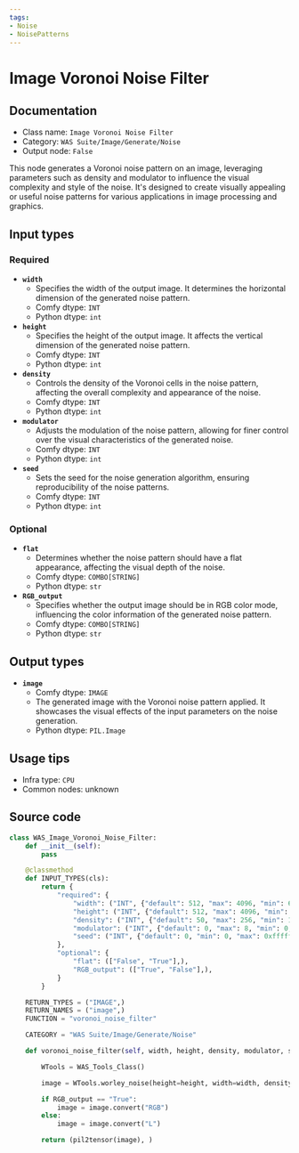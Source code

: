 ```yaml
---
tags:
- Noise
- NoisePatterns
---
```


# Image Voronoi Noise Filter
## Documentation
- Class name: `Image Voronoi Noise Filter`
- Category: `WAS Suite/Image/Generate/Noise`
- Output node: `False`

This node generates a Voronoi noise pattern on an image, leveraging parameters such as density and modulator to influence the visual complexity and style of the noise. It's designed to create visually appealing or useful noise patterns for various applications in image processing and graphics.
## Input types
### Required
- **`width`**
    - Specifies the width of the output image. It determines the horizontal dimension of the generated noise pattern.
    - Comfy dtype: `INT`
    - Python dtype: `int`
- **`height`**
    - Specifies the height of the output image. It affects the vertical dimension of the generated noise pattern.
    - Comfy dtype: `INT`
    - Python dtype: `int`
- **`density`**
    - Controls the density of the Voronoi cells in the noise pattern, affecting the overall complexity and appearance of the noise.
    - Comfy dtype: `INT`
    - Python dtype: `int`
- **`modulator`**
    - Adjusts the modulation of the noise pattern, allowing for finer control over the visual characteristics of the generated noise.
    - Comfy dtype: `INT`
    - Python dtype: `int`
- **`seed`**
    - Sets the seed for the noise generation algorithm, ensuring reproducibility of the noise patterns.
    - Comfy dtype: `INT`
    - Python dtype: `int`
### Optional
- **`flat`**
    - Determines whether the noise pattern should have a flat appearance, affecting the visual depth of the noise.
    - Comfy dtype: `COMBO[STRING]`
    - Python dtype: `str`
- **`RGB_output`**
    - Specifies whether the output image should be in RGB color mode, influencing the color information of the generated noise pattern.
    - Comfy dtype: `COMBO[STRING]`
    - Python dtype: `str`
## Output types
- **`image`**
    - Comfy dtype: `IMAGE`
    - The generated image with the Voronoi noise pattern applied. It showcases the visual effects of the input parameters on the noise generation.
    - Python dtype: `PIL.Image`
## Usage tips
- Infra type: `CPU`
- Common nodes: unknown


## Source code
```python
class WAS_Image_Voronoi_Noise_Filter:
    def __init__(self):
        pass

    @classmethod
    def INPUT_TYPES(cls):
        return {
            "required": {
                "width": ("INT", {"default": 512, "max": 4096, "min": 64, "step": 1}),
                "height": ("INT", {"default": 512, "max": 4096, "min": 64, "step": 1}),
                "density": ("INT", {"default": 50, "max": 256, "min": 10, "step": 2}),
                "modulator": ("INT", {"default": 0, "max": 8, "min": 0, "step": 1}),
                "seed": ("INT", {"default": 0, "min": 0, "max": 0xffffffffffffffff}),
            },
            "optional": {
                "flat": (["False", "True"],),
                "RGB_output": (["True", "False"],),
            }
        }

    RETURN_TYPES = ("IMAGE",)
    RETURN_NAMES = ("image",)
    FUNCTION = "voronoi_noise_filter"

    CATEGORY = "WAS Suite/Image/Generate/Noise"

    def voronoi_noise_filter(self, width, height, density, modulator, seed, flat="False", RGB_output="True"):

        WTools = WAS_Tools_Class()

        image = WTools.worley_noise(height=height, width=width, density=density, option=modulator, use_broadcast_ops=True, seed=seed, flat=(flat == "True")).image

        if RGB_output == "True":
            image = image.convert("RGB")
        else:
            image = image.convert("L")

        return (pil2tensor(image), )

```

